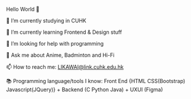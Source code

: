 Hello World 👋


🔭 I’m currently studying in CUHK

🌱 I’m currently learning Frontend & Design stuff

🤔 I’m looking for help with programming

💬 Ask me about Anime, Badminton and Hi-Fi 

📫 How to reach me: LIKAWAI@link.cuhk.edu.hk

📚 Programming language/tools I know: 
Front End {HTML CSS(Bootstrap) Javascript(JQuery)} + Backend (C Python Java) + UXUI (Figma)
